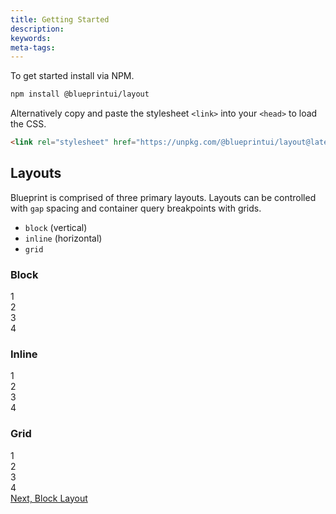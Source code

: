 ```yaml
---
title: Getting Started
description: 
keywords:
meta-tags:
---
```


To get started install via NPM.

```bash
npm install @blueprintui/layout
```

Alternatively copy and paste the stylesheet `<link>` into your `<head>` to load the CSS.

```html
<link rel="stylesheet" href="https://unpkg.com/@blueprintui/layout@latest/index.min.css">
```

## Layouts

Blueprint is comprised of three primary layouts. Layouts can be controlled with `gap` spacing and container query breakpoints with grids.

<ul bp-text="list">
  <li>
    <code>block</code> (vertical)
  </li>
  <li>
    <code>inline</code> (horizontal)
  </li>
  <li>
    <code>grid</code>
  </li>
</ul>

<div bp-layout="grid cols:auto inline:stretch gap:md m-t:lg">
  <div bp-layout="block gap:md">
    <h3 bp-text="section">Block</h3>
    <div bp-layout="block gap:xs" demo>
      <div>1</div>
      <div>2</div>
      <div>3</div>
      <div>4</div>
    </div>
  </div>

  <div bp-layout="block gap:md">
    <h3 bp-text="section">Inline</h3>
    <div bp-layout="inline gap:xs" demo>
      <div>1</div>
      <div>2</div>
      <div>3</div>
      <div>4</div>
    </div>
  </div>

  <div bp-layout="block gap:md">
    <h3 bp-text="section">Grid</h3>
    <div bp-layout="grid gap:xs cols:6@xs" demo>
      <div>1</div>
      <div>2</div>
      <div>3</div>
      <div>4</div>
    </div>
  </div>
</div>
<bp-button action="outline" bp-layout="inline:center"><a href="/docs/block/layout.html">Next, Block Layout</a></bp-button>
